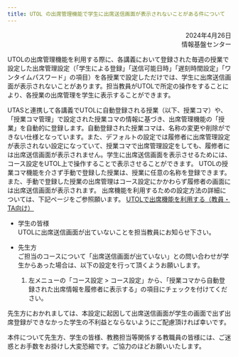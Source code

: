 ```yaml
---
title: UTOL の出席管理機能で学生に出席送信画面が表示されないことがある件について
---
```


<div style="text-align: right;">

2024年4月26日  
情報基盤センター

</div>

UTOLの出席管理機能を利用する際に、各講義において登録された毎週の授業で設定した出席管理設定（「学生による登録」「送信可能日時」「遅刻時間設定」「ワンタイムパスワード」の項目）を各授業で設定しただけでは、学生に出席送信画面が表示されないことがあります。担当教員がUTOLで所定の操作をすることにより、各授業の出席管理を学生に表示することができます。

UTASと連携して各講義でUTOLに自動登録される授業（以下、授業コマ）や、「授業コマ管理」で設定された授業コマの情報に基づき、出席管理機能の「授業」を自動的に登録します。自動登録された授業コマは、名称の変更や削除ができない仕様となっています。また、デフォルトの設定では履修者に出席管理設定が表示されない設定になっていて、授業コマで出席管理設定をしても、履修者には出席送信画面が表示されません。学生に出席送信画面を表示させるためには、コース設定をUTOL上で操作することで表示させることができます。
UTOLの授業コマ機能を介さず手動で登録した授業は、授業に任意の名称を登録できます。また、手動で登録した授業の出席管理はコース設定にかかわらず履修者の画面には出席送信画面が表示されます。
出席機能を利用するための設定方法の詳細については、下記ページをご参照願います。
[UTOLで出席機能を利用する（教員・TA向け）](/utol/lecturers/attendances/)

- 学生の皆様  
  UTOLに出席送信画面が出ていないことを担当教員にお知らせ下さい。

- 先生方  
  ご担当のコースについて「出席送信画面が出ていない」との問い合わせが学生からあった場合は、以下の設定を行って頂くようお願いします。
  1. 左メニューの「コース設定 > コース設定」から、「授業コマから自動登録された出席情報を履修者に表示する」の項目にチェックを付けてください。

先生方におかれましては、本設定に起因して出席送信画面が学生の画面で出ず出席登録ができなかった学生の不利益とならないようにご配慮頂ければ幸いです。

本件について先生方、学生の皆様、教務担当等関係する教職員の皆様には、ご迷惑とお手数をお掛けし大変恐縮です。ご協力のほどお願いいたします。
